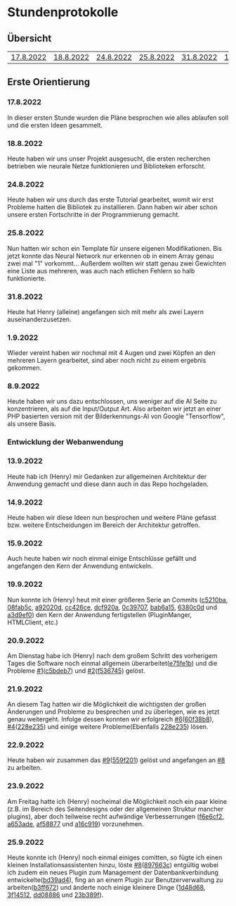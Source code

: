 <h1>Stundenprotokolle</h1>

<h2>Übersicht</h2>
<table align="center">
  <tr>
    <td><a href="#1"> 17.8.2022 </a></td>
    <td><a href="#2"> 18.8.2022 </a></td>
    <td><a href="#3"> 24.8.2022 </a></td>
    <td><a href="#4"> 25.8.2022 </a></td>
    <td><a href="#5"> 31.8.2022 </a></td>
    <td><a href="#6"> 1.9.2022 </a></td>
    <td><a href="#7"> 8.9.2022 </a></td>
  </tr>
</table>

<h2>Erste Orientierung</h2>
<p>
  <h3 id="1">17.8.2022</h3>
  In dieser ersten Stunde wurden die Pläne besprochen wie alles ablaufen soll und die ersten Ideen gesammelt.
</p>

<p>
  <h3 id="2">18.8.2022</h3>
  Heute haben wir uns unser Projekt ausgesucht, die ersten recherchen betrieben wie neurale Netze funktionieren und Biblioteken erforscht.
</p>

<p>
  <h3 id="3">24.8.2022</h3>
  Heute haben wir uns durch das erste Tutorial gearbeitet, womit wir erst Probleme hatten die Bibliotek zu installieren. Dann haben wir aber schon unsere ersten Fortschritte in der Programmierung gemacht.
</p>

<p>
  <h3 id="4">25.8.2022</h3>
  Nun hatten wir schon ein Template für unsere eigenen Modifikationen. Bis jetzt konnte das Neural Network nur erkennen ob in einem Array genau zwei mal "1" vorkommt... Außerdem wollten wir statt genau zwei Gewichten eine Liste aus mehreren, was auch nach etlichen Fehlern so halb funktionierte.
</p>

<p>
  <h3 id="5">31.8.2022</h3>
  Heute hat Henry (alleine) angefangen sich mit mehr als zwei Layern auseinanderzusetzen.
</p>

<p>
  <h3 id="6">1.9.2022</h3>
  Wieder vereint haben wir nochmal mit 4 Augen und zwei Köpfen an den mehreren Layern gearbeitet, sind aber noch nicht zu einem ergebnis gekommen.
</p>

<p>
  <h3 id="7">8.9.2022</h3>
  Heute haben wir uns dazu entschlossen, uns weniger auf die AI Seite zu konzentrieren, als auf die Input/Output Art. Also arbeiten wir jetzt an einer PHP basierten version mit der Bilderkennungs-AI von Google "Tensorflow", als unsere Basis.
</p>

### Entwicklung der Webanwendung
<p>
  <h3 id="8">13.9.2022</h3>
  Heute hab ich (Henry) mir Gedanken zur allgemeinen Architektur der Anwendung gemacht und diese dann auch in das Repo hochgeladen.
</p>
<p>
  <h3 id="9">14.9.2022</h3>
  Heute haben wir diese Ideen nun besprochen und weitere Pl&auml;ne gefasst bzw. weitere Entscheidungen im Bereich der Architektur getroffen.
</p>
<p>
  <h3 id="12">15.9.2022</h3>
  Auch heute haben wir noch einmal einige Entschlüsse gefällt und angefangen den Kern der Anwendung entwickeln.
</p>
<p>
  <h3 id="13">19.9.2022</h3>
  Nun konnte ich (Henry) heut mit einer größeren Serie an Commits (<a href="https://github.com/ComputerScienceDevs/infodevs/commit/c5210bad2d16ed57787de0ae14685f88c8e52487">c5210ba</a>, <a href="https://github.com/ComputerScienceDevs/infodevs/commit/08fab5c747f30d91618395b901a008f1cf7eb410">08fab5c</a>, <a href="https://github.com/ComputerScienceDevs/infodevs/commit/a92020dfd4b19ecee8404e8bc29bd62ff1b7cfb5">a92020d</a>, <a href="https://github.com/ComputerScienceDevs/infodevs/commit/cc426ce5a478e9f08431225e277f340fd52a8626">cc426ce</a>, <a href="https://github.com/ComputerScienceDevs/infodevs/commit/dcf920a9975786a0e57743f48dd3a812b57d9e5b">dcf920a</a>, <a href="https://github.com/ComputerScienceDevs/infodevs/commit/0c39707f0984fe57216e0b704a31e33374ab2547">0c39707</a>, <a href="https://github.com/ComputerScienceDevs/infodevs/commit/bab6a15ca43bf6cf80ee550342c1b7732d2a6925">bab6a15</a>, <a href="https://github.com/ComputerScienceDevs/infodevs/commit/6380c0d71ce1295af31a5e8b6ef2a73be3307284">6380c0d</a> und <a href="https://github.com/ComputerScienceDevs/infodevs/commit/a3d9ef0e8a5cb01db9b2afb36cf35fc111c5eefb">a3d9ef0</a>) den Kern der Anwendung fertigstellen (PluginManger, HTMLClient, etc.)
</p>
<p>
  <h3 id="14">20.9.2022</h3>
  Am Dienstag habe ich (Henry) nach dem großem Schritt des vorherigem Tages die Software noch einmal allgemein überarbeitet(<a href="https://github.com/ComputerScienceDevs/infodevs/commit/e75fe1bf9ce9fc43092c8598fb1453f222b641c4">e75fe1b</a>) und die Probleme <a href="https://github.com/ComputerScienceDevs/infodevs/issues/1">#1</a>(<a href="https://github.com/ComputerScienceDevs/infodevs/commit/c5bdeb77cbee4d24662698cabe7a026f0143150e">c5bdeb7</a>) und <a href="https://github.com/ComputerScienceDevs/infodevs/issues/2">#2</a>(<a href="https://github.com/ComputerScienceDevs/infodevs/commit/f5367452ff0b20754361c6fe1e984abde48ee46a">f536745</a>) gelöst.
</p>
<p>
  <h3 id="15">21.9.2022</h3>
  An diesem Tag hatten wir die Möglichkeit die wichtigsten der großen Änderungen und Probleme zu besprechen und zu überlegen, wie es jetzt genau weitergeht. Infolge dessen konnten wir erfolgreich <a href="https://github.com/ComputerScienceDevs/infodevs/issues/6">#6</a>(<a href="https://github.com/ComputerScienceDevs/infodevs/commit/60f38b8ff3396a71a2a91f1a7b32291ee10b8213">60f38b8</a>), <a href="https://github.com/ComputerScienceDevs/infodevs/issues/4">#4</a>(<a href="https://github.com/ComputerScienceDevs/infodevs/commit/228e2354fe861cdf6c49f5d9f6f5b3e9edafce39">228e235</a>) und einige weitere Probleme(Ebenfalls <a href="https://github.com/ComputerScienceDevs/infodevs/commit/228e2354fe861cdf6c49f5d9f6f5b3e9edafce39">228e235</a>) lösen.
</p>
<p>
  <h3 id="16">22.9.2022</h3>
  Heute haben wir zusammen das <a href="https://github.com/ComputerScienceDevs/infodevs/issues/9">#9</a>(<a href="https://github.com/ComputerScienceDevs/infodevs/commit/559f201598c2f97b76e40f155c019b9af3729c78">559f201</a>) gelöst und angefangen an <a href="https://github.com/ComputerScienceDevs/infodevs/issues/8">#8</a> zu arbeiten.
</p>
<p>
  <h3 id="14">23.9.2022</h3>
  Am Freitag hatte ich (Henry) nocheimal die Möglichkeit noch ein paar kleine (z.B. im Bereich des Seitendesigns oder der allgemeinen Struktur mancher plugins), aber doch teilweise recht aufwändige Verbesserrungen (<a href="https://github.com/ComputerScienceDevs/infodevs/commit/f6e6cf2dc764020c17aa6e7df68307bff5428543">f6e6cf2</a>, <a href="https://github.com/ComputerScienceDevs/infodevs/commit/a653adeb18a1f0fc3a53906176fcad977a6abb0c">a653ade</a>, <a href="https://github.com/ComputerScienceDevs/infodevs/commit/af588778beff343f4c418b1f5113b6689b085c62">af58877</a> und <a href="https://github.com/ComputerScienceDevs/infodevs/commit/a16c919b3ed01fe0c757cfd91e40c3e8d95d4f97">a16c919</a>) vorzunehmen.
</p>
<p>
  <h3 id="15">25.9.2022</h3>
  Heute konnte ich (Henry) noch einmal einiges comitten, so fügte ich einen kleinen Installationsassistenten hinzu, löste <a href="https://github.com/ComputerScienceDevs/infodevs/issues/8">#8</a>(<a href="https://github.com/ComputerScienceDevs/infodevs/commit/897663cbd8186c3c9c5e9f9a82971dfeb14204a0">897663c</a>) entgültig wobei ich zudem ein neues Plugin zum Management der Datenbankverbindung entwickelte(<a href="https://github.com/ComputerScienceDevs/infodevs/commit/bd39ad4dc98511790d78a358a8d93d62af2f673d">bd39ad4</a>), fing an an einem Plugin zur Benutzerverwaltung zu arbeiten(<a href="https://github.com/ComputerScienceDevs/infodevs/commit/b3ff672775e15aa70bd7c1eba7f0b260d121651a">b3ff672</a>) und änderte noch einige kleinere Dinge (<a href="https://github.com/ComputerScienceDevs/infodevs/commit/1d48d687ba1338bfbc72a9dba001acdf768e01f5">1d48d68</a>, <a href="https://github.com/ComputerScienceDevs/infodevs/commit/3f145120c4c2b45fb13713e686863e0d051f08fa">3f14512</a>, <a href="https://github.com/ComputerScienceDevs/infodevs/commit/dd0888699b6e6d637a54b800a210a09c1c163d40">dd08886</a> und <a href="https://github.com/ComputerScienceDevs/infodevs/commit/23b389f11f813492f2d8a8bbd2c87dafe1af8724">23b389f</a>).
</p>
